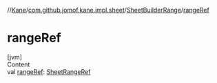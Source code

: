 //[Kane](../../index.md)/[com.github.jomof.kane.impl.sheet](../index.md)/[SheetBuilderRange](index.md)/[rangeRef](range-ref.md)



# rangeRef  
[jvm]  
Content  
val [rangeRef](range-ref.md): [SheetRangeRef](../../com.github.jomof.kane.impl/-sheet-range-ref/index.md)  



